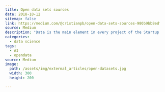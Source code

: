```yaml
---
title: Open data sets sources
date: 2018-10-12
sitemap: false
link: https://medium.com/@cristianpb/open-data-sets-sources-980b9bb8edf6
source: Medium
description: "Data is the main element in every project of the Startup Weekend in Artificial Intelligence. This article presents a top down view of some of the most important datasets sources available in the web."
categories:
  - data science
tags:
  - AI
  - opendata
source: Medium
image: 
  path: /assets/img/external_articles/open-datasets.jpg
  width: 300
  height: 200

---
```

